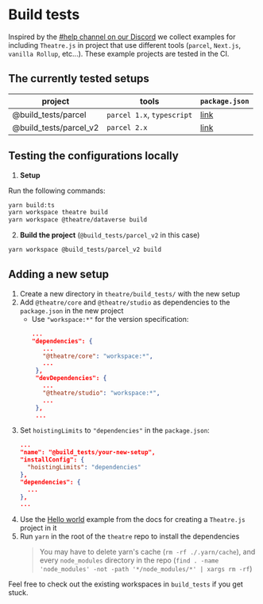 # Build tests

Inspired by the
[#help channel on our Discord](https://discord.com/channels/870988717190426644/870988717190426647)
we collect examples for including `Theatre.js` in project that use different
tools (`parcel`, `Next.js`, `vanilla Rollup`, etc...). These example projects
are tested in the CI.

## The currently tested setups

| project                | tools                      | `package.json`                 |
| ---------------------- | -------------------------- | ------------------------------ |
| @build_tests/parcel    | `parcel 1.x`, `typescript` | [link](parcel/package.json)    |
| @build_tests/parcel_v2 | `parcel 2.x`               | [link](parcel_v2/package.json) |

## Testing the configurations locally

1. **Setup**

Run the following commands:

```sh
yarn build:ts
yarn workspace theatre build
yarn workspace @theatre/dataverse build
```

2. **Build the project** (`@build_tests/parcel_v2` in this case)

```sh
yarn workspace @build_tests/parcel_v2 build
```

## Adding a new setup

1.  Create a new directory in `theatre/build_tests/` with the new setup
2.  Add `@theatre/core` and `@theatre/studio` as dependencies to the
    `package.json` in the new project
    - Use `"workspace:*"` for the version specification:
      ```json
      ...
      "dependencies": {
         ...
         "@theatre/core": "workspace:*",
         ...
       },
       "devDependencies": {
         ...
         "@theatre/studio": "workspace:*",
         ...
       },
       ...
      ```
3.  Set `hoistingLimits` to `"dependencies"` in the `package.json`:
    ```json
    ...
    "name": "@build_tests/your-new-setup",
    "installConfig": {
      "hoistingLimits": "dependencies"
    },
    "dependencies": {
      ...
    },
    ...
    ```
4.  Use the
    [Hello world](https://docs.theatrejs.com/getting-started/install/#install-theatre)
    example from the docs for creating a `Theatre.js` project in it
5.  Run `yarn` in the root of the `theatre` repo to install the dependencies
    > You may have to delete yarn's cache (`rm -rf ./.yarn/cache`), and every
    > `node_modules` directory in the repo
    > (`find . -name 'node_modules' -not -path '*/node_modules/*' | xargs rm -rf`)

Feel free to check out the existing workspaces in `build_tests` if you get
stuck.
